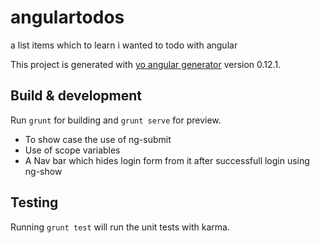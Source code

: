 # angulartodos 
  a list items which to learn i wanted to todo with angular

This project is generated with [yo angular generator](https://github.com/yeoman/generator-angular)
version 0.12.1.

## Build & development

Run `grunt` for building and `grunt serve` for preview.

- To show case the use of ng-submit 
- Use of scope variables
- A Nav bar which hides login form from it after successfull login using ng-show

## Testing

Running `grunt test` will run the unit tests with karma.
